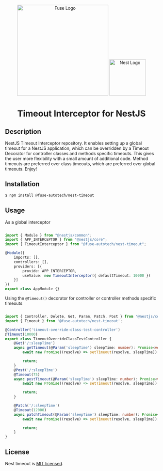 <div align="center">
<p align="center">
  <a href="http://fuseautotech.com/" target="blank"><img src="https://fuseautotech.com/hubfs/Logo.svg" width="300" alt="Fuse Logo" /></a>
  <a href="http://nestjs.com/" target="blank"><img src="https://nestjs.com/img/logo-small.svg" width="120" alt="Nest Logo" /></a>
</p>

<h1>Timeout Interceptor for NestJS</h1>
</div>

## Description

NestJS Timeout Interceptor repository. It enables setting up a global timeout for a NestJS application, which can be overridden by a Timeout Decorator for controller classes and methods specific timeouts.
This gives the user more flexibility with a small amount of additional code. Method timeouts are preferred over class timeouts, which are preferred over global timeouts. Enjoy!

## Installation

```bash
$ npm install @fuse-autotech/nest-timeout
```

## Usage
As a global interceptor
```typescript

import { Module } from "@nestjs/common";
import { APP_INTERCEPTOR } from "@nestjs/core";
import { TimeoutInterceptor } from "@fuse-autotech/nest-timeout";

@Module({
    imports: [],
    controllers: [],
    providers: [{
        provide: APP_INTERCEPTOR,
        useValue: new TimeoutInterceptor({ defaultTimeout: 10000 })
    }]
})
export class AppModule {}

```

Using the `@Timeout()` decorator for controller or controller methods specific timeouts
```typescript

import { Controller, Delete, Get, Param, Patch, Post } from '@nestjs/common';
import { Timeout } from '@fuse-autotech/nest-timeout';

@Controller('timeout-override-class-test-controller')
@Timeout(10000)
export class TimeoutOverrideClassTestController {
    @Get('/:sleepTime')
    async getTimeout(@Param('sleepTime') sleepTime: number): Promise<void> {
        await new Promise((resolve) => setTimeout(resolve, sleepTime));

        return;
    }
    @Post('/:sleepTime')
    @Timeout(75)
    async postTimeout(@Param('sleepTime') sleepTime: number): Promise<void> {
        await new Promise((resolve) => setTimeout(resolve, sleepTime));

        return;
    }

    @Patch('/:sleepTime')
    @Timeout(12000)
    async patchTimeout(@Param('sleepTime') sleepTime: number): Promise<void> {
        await new Promise((resolve) => setTimeout(resolve, sleepTime));

        return;
    }
}
```

## License

Nest timeout is [MIT licensed](LICENSE.md).
